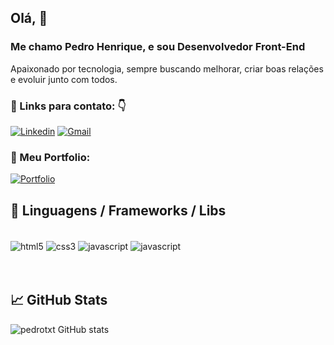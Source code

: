 ## Olá, 👋
### Me chamo Pedro Henrique, e sou Desenvolvedor <strong>Front-End</strong>
 Apaixonado por tecnologia, sempre buscando melhorar, criar boas relações e evoluir junto com todos.
 
 ### 💌 Links para contato: 👇
[![Linkedin](https://img.shields.io/badge/LinkedIn-0077B5?style=for-the-badge&logo=linkedin&logoColor=white)](https://www.linkedin.com/in/pedro-henrique-p/)
[![Gmail](https://img.shields.io/badge/Gmail-D14836?style=for-the-badge&logo=gmail&logoColor=white)](mailto:pehhp2021@gmail.com)

### 💼 Meu Portfolio: 
[![Portfolio](https://img.shields.io/website-up-down-green-red/http/monip.org.svg)]()
<br/>


## 🔧 Linguagens / Frameworks / Libs
<div style="display: inline_block"> <br/>
    <img align="center" src="https://img.shields.io/badge/HTML5-E34F26?style=for-the-badge&logo=html5&logoColor=white" alt="html5" /> 
    <img align="center" src="https://img.shields.io/badge/CSS3-1572B6?style=for-the-badge&logo=css3&logoColor=white" alt="css3" />
    <img align="center" src="https://img.shields.io/badge/JavaScript-F7DF1E?style=for-the-badge&logo=javascript&logoColor=black" alt="javascript" />
    <img align="center" src="https://img.shields.io/badge/React-20232A?style=for-the-badge&logo=react&logoColor=61DAFB" alt="javascript" />
</div> <br/><br/>

## 📈 GitHub Stats
![pedrotxt GitHub stats](https://github-readme-stats.vercel.app/api?username=pedrotxt&show_icons=true&theme=dracula)
